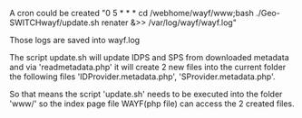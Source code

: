 A cron could be created "0 5 * * * cd /webhome/wayf/www;bash ./Geo-SWITCHwayf/update.sh renater &>> /var/log/wayf/wayf.log"

Those logs are saved into wayf.log

The script update.sh will update IDPS and SPS from downloaded metadata and via 'readmetadata.php' it will
create 2 new files into the current folder the following files 'IDProvider.metadata.php', 'SProvider.metadata.php'.

So that means the script 'update.sh' needs to be executed into the folder 'www/' so the index page file WAYF(php file) can access the 2 created files.
